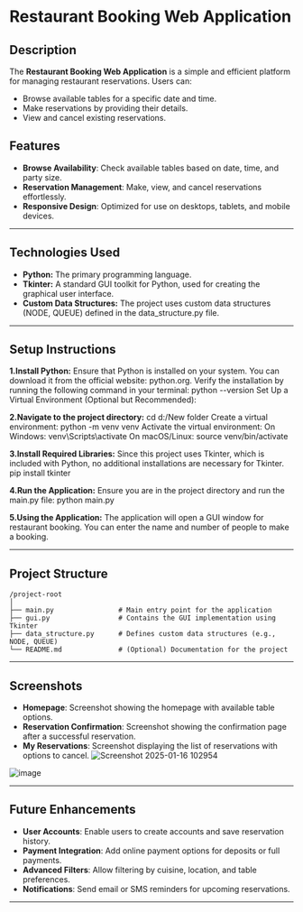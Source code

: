 # Restaurant Booking Web Application

## Description
The **Restaurant Booking Web Application** is a simple and efficient platform for managing restaurant reservations. Users can:

- Browse available tables for a specific date and time.
- Make reservations by providing their details.
- View and cancel existing reservations.



## Features
- **Browse Availability**: Check available tables based on date, time, and party size.
- **Reservation Management**: Make, view, and cancel reservations effortlessly.
- **Responsive Design**: Optimized for use on desktops, tablets, and mobile devices.

---

## Technologies Used
- **Python:** The primary programming language.
- **Tkinter:** A standard GUI toolkit for Python, used for creating the graphical user interface.
- **Custom Data Structures:** The project uses custom data structures (NODE, QUEUE) defined in the data_structure.py file.

---

## Setup Instructions

**1.Install Python:**
  Ensure that Python is installed on your system. You can download it from the official website: python.org.
  Verify the installation by running the following command in your terminal:
  python --version
  Set Up a Virtual Environment (Optional but Recommended):

**2.Navigate to the project directory:**
  cd d:/New folder
  Create a virtual environment:
    python -m venv venv
  Activate the virtual environment:
  On Windows:
    venv\Scripts\activate
  On macOS/Linux:
    source venv/bin/activate

**3.Install Required Libraries:**
  Since this project uses Tkinter, which is included with Python, no additional installations are necessary for Tkinter.
  pip install tkinter

**4.Run the Application:**
  Ensure you are in the project directory and run the main.py file:
  python main.py

**5.Using the Application:**
  The application will open a GUI window for restaurant booking. You can enter the name and number of people to make a booking.

---

## Project Structure
```
/project-root
│
├── main.py                # Main entry point for the application
├── gui.py                 # Contains the GUI implementation using Tkinter
├── data_structure.py      # Defines custom data structures (e.g., NODE, QUEUE)
└── README.md              # (Optional) Documentation for the project
```

---

## Screenshots
- **Homepage**: Screenshot showing the homepage with available table options.
- **Reservation Confirmation**: Screenshot showing the confirmation page after a successful reservation.
- **My Reservations**: Screenshot displaying the list of reservations with options to cancel.
![Screenshot 2025-01-16 102954](https://github.com/user-attachments/assets/b7f66eac-9097-4a24-bbbf-77e2c892e866)

![image](https://github.com/user-attachments/assets/78e6178d-4649-4a47-aed6-b7f13d1ee3eb)

---

## Future Enhancements
- **User Accounts**: Enable users to create accounts and save reservation history.
- **Payment Integration**: Add online payment options for deposits or full payments.
- **Advanced Filters**: Allow filtering by cuisine, location, and table preferences.
- **Notifications**: Send email or SMS reminders for upcoming reservations.

---



